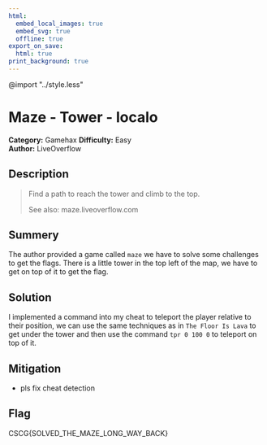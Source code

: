 ```yaml
---
html:
  embed_local_images: true
  embed_svg: true
  offline: true
export_on_save:
  html: true
print_background: true
---
```

@import "../style.less"

# Maze - Tower - localo


**Category:** Gamehax
**Difficulty:** Easy        
**Author:** LiveOverflow

## Description
>Find a path to reach the tower and climb to the top.
>
>See also: maze.liveoverflow.com
## Summery
The author provided a game called `maze` we have to solve some challenges to get the flags.
There is a little tower in the top left of the map, we have to get on top of it to get the flag. 
## Solution
I implemented a command into my cheat to teleport the player relative to their position, we can use the same techniques as in `The Floor Is Lava` to get under the tower and then use the command `tpr 0 100 0` to teleport on top of it.
## Mitigation
- pls fix cheat detection

## Flag
CSCG{SOLVED_THE_MAZE_LONG_WAY_BACK}